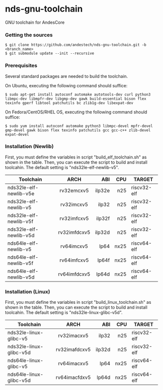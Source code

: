 # nds-gnu-toolchain
GNU toolchain for AndesCore

###  Getting the sources

    $ git clone https://github.com/andestech/nds-gnu-toolchain.git -b <branch_name>
    $ git submodule update --init --recursive

### Prerequisites

Several standard packages are needed to build the toolchain.

On Ubuntu, executing the following command should suffice:

    $ sudo apt-get install autoconf automake autotools-dev curl python3 libmpc-dev libmpfr-dev libgmp-dev gawk build-essential bison flex texinfo gperf libtool patchutils bc zlib1g-dev libexpat-dev

On Fedora/CentOS/RHEL OS, executing the following command should suffice:

    $ sudo yum install autoconf automake python3 libmpc-devel mpfr-devel gmp-devel gawk bison flex texinfo patchutils gcc gcc-c++ zlib-devel expat-devel

### Installation (Newlib)
First, you must define the variables in script "build_elf_toolchain.sh" as shown in the table.
Then, you can execute the script to build and install toolcahin.
The default setting is "nds32le-elf-newlib-v5".

Toolchain              | ARCH            | ABI    | CPU   | TARGET
-----------------------|:---------------:|-------:| -----:|----------------
nds32le-elf-newlib-v5e | rv32emcxv5      | ilp32e | n25   | riscv32-elf
nds32le-elf-newlib-v5  | rv32imcxv5      | ilp32  | n25   | riscv32-elf
nds32le-elf-newlib-v5f | rv32imfcxv5     | ilp32f | n25   | riscv32-elf
nds32le-elf-newlib-v5d | rv32imfdcxv5    | ilp32d | n25   | riscv32-elf
nds64le-elf-newlib-v5  | rv64imcxv5      | lp64   | nx25  | riscv64-elf
nds64le-elf-newlib-v5f | rv64imfcxv5     | lp64f  | nx25  | riscv64-elf
nds64le-elf-newlib-v5d | rv64imfdcxv5    | lp64d  | nx25  | riscv64-elf


### Installation (Linux)
First, you must define the variables in script "build_linux_toolchain.sh" as shown in the table.
Then, you can execute the script to build and install toolcahin.
The default setting is "nds32le-linux-glibc-v5d".

Toolchain               | ARCH             | ABI    | CPU   | TARGET
------------------------|:----------------:|-------:| -----:|----------------
nds32le-linux-glibc-v5  | rv32imacxv5      | ilp32  | n25   | riscv32-elf
nds32le-linux-glibc-v5d | rv32imafdcxv5    | ilp32d | n25   | riscv32-elf
nds64le-linux-glibc-v5  | rv64imacxv5      | lp64   | nx25  | riscv64-elf
nds64le-linux-glibc-v5d | rv64imacfdxv5    | lp64d  | nx25  | riscv64-elf
